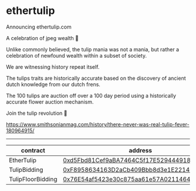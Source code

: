 # ethertulip

Announcing ethertulip.com

A celebration of jpeg wealth 🌷

Unlike commonly believed, the tulip mania was not a mania, but rather a celebration of newfound wealth within a subset of society.

We are witnessing history repeat itself.

The tulips traits are historically accurate based on the discovery of ancient dutch knowledge from our dutch frens.

The 100 tulips are auction off over a 100 day period using a historically accurate flower auction mechanism.

Join the tulip revolution 🌷

https://www.smithsonianmag.com/history/there-never-was-real-tulip-fever-180964915/

---

| contract          | address                                                                                                               |
| ----------------- | --------------------------------------------------------------------------------------------------------------------- |
| EtherTulip        | [0xd5Fbd81Cef9aBA7464C5f17E529444918a8EcC57](https://etherscan.io/address/0xd5Fbd81Cef9aBA7464C5f17E529444918a8EcC57) |
| TulipBidding      | [0xF8958634163D2aCb409Bbb8d3e1E22148f30a8eC](https://etherscan.io/address/0xF8958634163D2aCb409Bbb8d3e1E22148f30a8eC) |
| TulipFloorBidding | [0x76E54af5423e30c875aa61e57A021146464A1abf](https://etherscan.io/address/0x76E54af5423e30c875aa61e57A021146464A1abf) |
